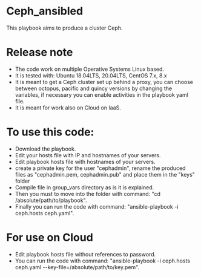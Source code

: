 # Ceph_ansibled
This playbook aims to produce a cluster Ceph.

# Release note
* The code work on multiple Operative Systems Linux based.
* It is tested with: Ubuntu 18.04LTS, 20.04LTS, CentOS 7.x, 8.x
* It is meant to get a Ceph cluster set up behind a proxy, you can choose between octopus, pacific and quincy versions by changing the variables, if necessary you can enable activities in the playbook yaml file.
* It is meant for work also on Cloud on IaaS.

# To use this code:
* Download the playbook.
* Edit your hosts file with IP and hostnames of your servers.
* Edit playbook hosts file with hostnames of your servers.
* create a private key for the user "cephadmin", rename the produced files as "cephadmin.pem, cephadmin.pub" and place them in the "keys" folder
* Compile file in group_vars directory as is it is explained.
* Then you must to move into the folder with command: "cd /absolute/path/to/playbook".
* Finally you can run the code with command: "ansible-playbook -i ceph.hosts ceph.yaml".

# For use on Cloud
* Edit playbook hosts file without references to password.
* You can run the code with command: "ansible-playbook -i ceph.hosts ceph.yaml --key-file=/absolute/path/to/key.pem".
